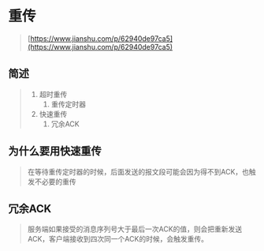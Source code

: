 # 重传

> [https://www.jianshu.com/p/62940de97ca5](https://www.jianshu.com/p/62940de97ca5)

## 简述

> 1. 超时重传
>    1. 重传定时器
> 2. 快速重传
>    1. 冗余ACK

## 为什么要用快速重传

> 在等待重传定时器的时候，后面发送的报文段可能会因为得不到ACK，也触发不必要的重传

## 冗余ACK

> 服务端如果接受的消息序列号大于最后一次ACK的值，则会把重新发送ACK，客户端接收到四次同一个ACK的时候，会触发重传。



